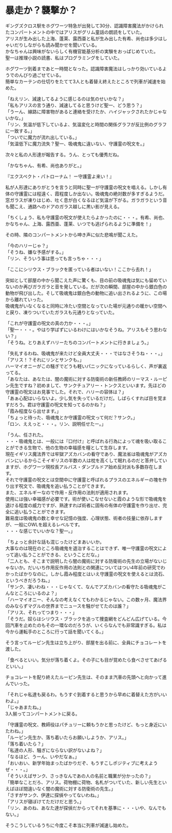 # 暴走か？襲撃か？

ギングズクロス駅をホグワーツ特急が出発して30分、認識障害魔法がかけられたコンパートメントの中ではアリスがグリム童話の朗読をしていた。  
アリスが生み出した上海、蓬莱、露西亜と私が生み出した有希、尚也は多少はしゃいだりしながらも読み聞かせを聞いている。  
かなちゃんは興味がないらしく有機官能基分析の実験をおっぱじめていた。  
聖一は推理小説の読書、私はプログラミングをしていた。

ホグワーツ到着まであと一時間となった。認識障害魔法はしっかり効いているようでのんびり過ごせている。  
簡単なカーテンの仕切りをたてて3人とも着替え終えたところで列車が減速を始めた。

「ねえリン、減速してるように感じるのは気のせいかな？」  
「私もアリスの言う通り、減速してると思うけど聖一、どう思う？」  
「うーん、線路に障害物があると連絡を受けたか、ハイジャックされたかじゃないかな。」  
「リン、気温が低下しているよ、気温変化と時間の関係グラフが反比例のグラフに一致する。」  
「ついでに魔力が流れ出している。」  
「気温低下に魔力流失？聖一、吸魂鬼に違いない、守護霊の呪文を。」

次々と私の人形達が報告する。うん、とっても優秀だね。

「かなちゃん、有希、尚也ありがと。」

『エクスペクト・パトローナム！ ー守護霊よ来い！』

私が人形達にありがとうを言うと同時に聖一が守護霊の呪文を唱える。しかし有体の守護霊には程遠く、霞程度しか出ない。吸魂鬼の絶対数が多すぎるようだ。  
窓ガラスが凍りはじめ、吐く息が白くなるほど気温が下がる。ガラガラという音も聞こえ、通路へのドアのガラス越しに黒い影が見える。

「ちくしょう、私も守護霊の呪文が使えたらよかったのに・・・。有希、尚也、かなちゃん、上海、露西亜、蓬莱、いつでも逃げられるように準備を！」

その時、隣のコンパートメントから呻き声に似た悲鳴が聞こえた。

「今のハリーじゃ？」  
「そうね、嫌な予感がする。」  
「リン、そういう事は思っても言っちゃ・・・」

「ここにシリウス・ブラックを匿っている者はいない！ここから去れ！」

突如として部屋の中から聞こえた声に驚くも、目の前の吸魂鬼は気にも留めていないのか再びガラガラと音を発している。だが次の瞬間、部屋の中から銀白色の動物が飛び出した。そして吸魂鬼は銀白色の動物に追い出されるように、この場から離れていった。  
吸魂鬼がいなくなると同時に冷たい空間となっていた場が元通りの暖かい空間へと戻り、凍りついていたガラスも元通りとなっていた。

「これが守護霊の呪文の真の力か・・・。」  
「聖一・・・。やはり学ばずにいるわけにはいかなそうね。アリスもそう思わない？」  
「そうね。とりあえずハリーたちのコンパートメントに行きましょう。」

「失礼するわね、吸魂鬼が来たけど全員大丈夫・・・ではなさそうね・・・。」  
「アリス！？それにリンとサンクも。」  
ハーマイオニーがこの騒ぎでどうも軽いパニックになっているらしく、声が裏返ってる。  
「あなたは、あなたは、闇の魔術に対する防衛術の新任教師のリーマス・ルーピン先生ですね？初めまして、サンクチュアリー・トンクスといいます。先ほどの守護霊の呪文はお見事でした。それで、ハリーの容体は？」  
「あぁ心配はいらないよ。少し気を失っているだけだ。しばらくすれば目を覚ますだろう。君は守護霊の呪文を知ってるのかね？」  
「霞み程度なら出せます。」  
「ちょっと待った、吸魂鬼とか守護霊の呪文って何だ？サンク。」  
「ロン、ええっと・・・。リン、説明任せたー。」

「うん、任された。  
・・・吸魂鬼とは、一般には『口付け』と呼ばれる行為によって魂を吸い取ることができる生物で、他の生物の幸福感を糧として生存します。  
現在イギリス魔法界では牢獄アズカバンの看守であり、魔法省は吸魂鬼がアズカバンにいるからこそイギリスの半数の人は枕を高くして眠れるのだと答弁していますが、ホグワーツ現校長アルバス・ダンブルドア始め反対派も多数存在します。  
それで守護霊の呪文とは空間中に守護霊と呼ばれるプラスのエネルギーの塊を作り出す呪文で、吸魂鬼を追い払うことがてきます。  
また、エネルギーなので作用・反作用の法則が適用されます。  
使用には強い幸福感が必要です。術が使いこなせないと霞のような形で吸魂鬼を退ける程度の威力ですが、熟達すれば術者に固有の有体の守護霊を作り出せ、完全に追い払うことができます。  
難易度は吸魂鬼の数と幸せな記憶の強度、心理状態、術者の技量に依存しますが、一般にOWLを超えるレベルです。  
・・・な感じでいいかな？聖一。」

「ちょっと余計な話も混じったけどまあいいか。  
大事なのは現在のところ吸魂鬼を退治することはできず、唯一守護霊の呪文によって追い払うことができる、ということだな。」  
「二人とも、そこまで説明したら闇の魔術に対する防衛術の先生の立場がないじゃないか。だいいち作用反作用の法則との関連についてはつい4年前の研究でわかったばかりなのに。しかし霞み程度とはいえ守護霊の呪文を使えるとは流石、というべきだろうね。」  
「サンク、凄いわね・・・じゃなくて、なんでアズカバンの看守たる吸魂鬼がこんなところにいるのよ？」  
「ハーマイオニー、そんなの考えなくてもわかるじゃない。この数ヶ月、魔法界のみならずマグルの世界までニュースを騒がせてたのは誰？」  
「アリス、それってつまり・・・」  
「そうだ。奴らはシリウス・ブラックを追って捜査網をどんどん広げている。今回汽車を止めたのもその一環なのだろうが、いくらなんでも非常識すぎる。私は今から運転手のところに行って話を聞いてくる。」

そう言ってルーピン先生は立ち上がり、部屋を出る前に、全員にチョコレートを渡した。

「食べるといい。気分が落ち着くよ。その子にも目が覚めたら食べさせてあげるといい。」

チョコレートを配り終えたルーピン先生は、そのまま汽車の先頭へと向かって進んでいった。

「それじゃ私達も戻るわ。もうすぐ到着すると思うから早めに着替えた方がいいわよ。」  
「じゃあまたね。」  
3人揃ってコンパートメントに戻る。

「守護霊の呪文、教師役はパチュリーに頼もうかと思ったけど、もっと身近にいたわね。」  
「ルーピン先生か、落ち着いたらお願いしようか、アリス。」  
「落ち着いたら？」  
「私達の人形、騒ぎにならない訳がないよね？」  
「なるほど、うーん、いやだなぁ。」  
「おいおい、新学年始まったばかりだぞ、もうすこしポジティブに考えようぜ・・・。」  
「そういえばサンク、さっきなんであの人の名前と職業が分かったの？」  
「簡単なことだろ、アリス。荷物棚に荷物、名札がついていた、新しい先生といえばほぼ間違いなく闇の魔術に対する防衛術の先生。」  
「さすがサンク、伊達に探偵やってないわね。」  
「アリスが寝ぼけてただけだと思う。」  
「リン、あのね、あなた達が探偵だからってそれを基準に・・・いや、なんでもない。」

そうこうしているうちに今度こそ本当に列車が減速し始めた。
